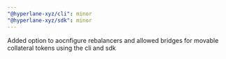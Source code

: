 ```yaml
---
"@hyperlane-xyz/cli": minor
"@hyperlane-xyz/sdk": minor
---
```


Added option to aocnfigure rebalancers and allowed bridges for movable collateral tokens using the cli and sdk
